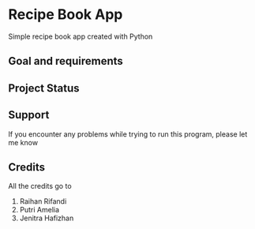# Recipe Book App
Simple recipe book app created with Python

## Goal and requirements

## Project Status

## Support
If you encounter any problems while trying to run this program, please let me know

## Credits
All the credits go to 
1. Raihan Rifandi
2. Putri Amelia
3. Jenitra Hafizhan

